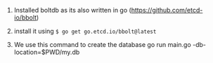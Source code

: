 1. Installed boltdb as its also written in go (https://github.com/etcd-io/bbolt)

2. install it using `$ go get go.etcd.io/bbolt@latest`

3. We use this command to create the database go run main.go -db-location=$PWD/my.db
